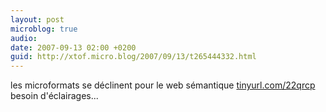 ```yaml
---
layout: post
microblog: true
audio: 
date: 2007-09-13 02:00 +0200
guid: http://xtof.micro.blog/2007/09/13/t265444332.html
---
```

les microformats se déclinent pour le web sémantique [tinyurl.com/22qrcp](http://tinyurl.com/22qrcp) besoin d'éclairages...
